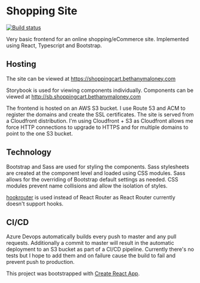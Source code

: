 # Shopping Site

[![Build status](https://dev.azure.com/bethmaloney/shopping-cart/_apis/build/status/Storyboard)](https://dev.azure.com/bethmaloney/shopping-cart/_build/latest?definitionId=1)

Very basic frontend for an online shopping/eCommerce site. Implemented using React, Typescript and Bootstrap.

## Hosting

The site can be viewed at https://shoppingcart.bethanymaloney.com

Storybook is used for viewing components individually. Components can be viewed at http://sb.shoppingcart.bethanymaloney.com

The frontend is hosted on an AWS S3 bucket. I use Route 53 and ACM to register the domains and create the SSL certificates. The site is served from a Cloudfront distribution. I'm using Cloudfront + S3 as Cloudfront allows me force HTTP connections to upgrade to HTTPS and for multiple domains to point to the one S3 bucket.

## Technology

Bootstrap and Sass are used for styling the components. Sass stylesheets are created at the component level and loaded using CSS modules. Sass allows for the overriding of Bootstrap default settings as needed. CSS modules prevent name collisions and allow the isolation of styles.

[hookrouter](https://www.npmjs.com/package/hookrouter) is used instead of React Router as React Router currently doesn't support hooks.

## CI/CD

Azure Devops automatically builds every push to master and any pull requests. Additionally a commit to master will result in the automatic deployment to an S3 bucket as part of a CI/CD pipeline. Currently there's no tests but I hope to add them and on failure cause the build to fail and prevent push to production.

This project was bootstrapped with [Create React App](https://github.com/facebook/create-react-app).
